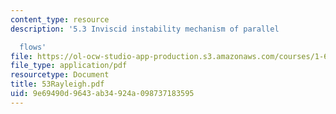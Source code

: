 ```yaml
---
content_type: resource
description: '5.3 Inviscid instability mechanism of parallel

  flows'
file: https://ol-ocw-studio-app-production.s3.amazonaws.com/courses/1-63-advanced-fluid-dynamics-of-the-environment-fall-2002/9e69490d9643ab34924a098737183595_53Rayleigh.pdf
file_type: application/pdf
resourcetype: Document
title: 53Rayleigh.pdf
uid: 9e69490d-9643-ab34-924a-098737183595
---
```

